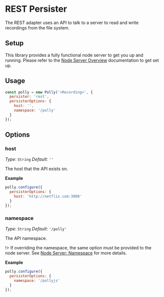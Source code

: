 # REST Persister

The REST adapter uses an API to talk to a server to read and write recordings
from the file system.

## Setup

This library provides a fully functional node server to get you up and running.
Please refer to the [Node Server Overview](node-server/overview) documentation
to get set up.

## Usage

```js
const polly = new Polly('<Recording>', {
  persister: 'rest',
  persisterOptions: {
    host: '',
    namespace: '/polly'
  }
});
```

## Options

### host

_Type_: `String`
_Default_: `''`

The host that the API exists on.

__Example__

```js
polly.configure({
  persisterOptions: {
    host: 'http://netflix.com:3000'
  }
});
```

### namespace

_Type_: `String`
_Default_: `'/polly'`

The API namespace.

!> If overriding the namespace, the same option must be provided to the node
server. See [Node Server: Namespace](node-server/overview#namespace) for more
details.

__Example__

```js
polly.configure({
  persisterOptions: {
    namespace: '/pollyjs'
  }
});
```
